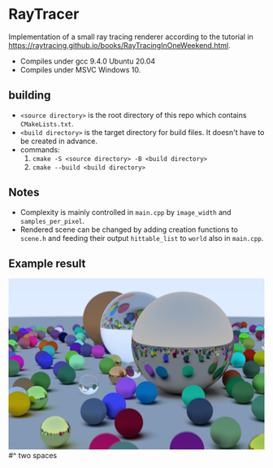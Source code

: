 # RayTracer

Implementation of a small ray tracing renderer according to the tutorial in https://raytracing.github.io/books/RayTracingInOneWeekend.html.
* Compiles under gcc 9.4.0 Ubuntu 20.04 
* Compiles under MSVC Windows 10.

## building
* `<source directory>` is the root directory of this repo which contains `CMakeLists.txt`.
* `<build directory>` is the target directory for build files. It doesn't have to be created in advance.
* commands:
  1. `cmake -S <source directory> -B <build directory>`
  2. `cmake --build <build directory>`

## Notes
* Complexity is mainly controlled in `main.cpp` by `image_width` and `samples_per_pixel`.
* Rendered scene can be changed by adding creation functions to `scene.h` and feeding their output `hittable_list` to `world` also in `main.cpp`.

## Example result
![alt text](final_random_scene.png "Example Result")
#^ two spaces